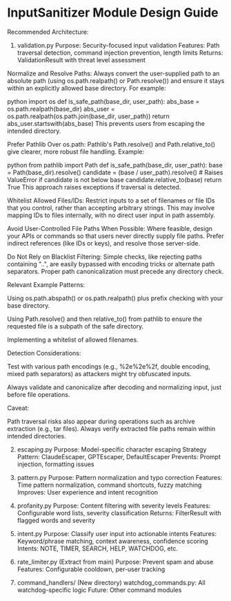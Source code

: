 
# InputSanitizer Module Design Guide

Recommended Architecture:

1. validation.py
Purpose: Security-focused input validation
Features: Path traversal detection, command injection prevention, length limits
Returns: ValidationResult with threat level assessment

Normalize and Resolve Paths: Always convert the user-supplied path to an absolute path (using os.path.realpath() or Path.resolve()) and ensure it stays within an explicitly allowed base directory. For example:

python
import os
def is_safe_path(base_dir, user_path):
    abs_base = os.path.realpath(base_dir)
    abs_user = os.path.realpath(os.path.join(base_dir, user_path))
    return abs_user.startswith(abs_base)
This prevents users from escaping the intended directory.

Prefer Pathlib Over os.path: Pathlib's Path.resolve() and Path.relative_to() give clearer, more robust file handling. Example:

python
from pathlib import Path
def is_safe_path(base_dir, user_path):
    base = Path(base_dir).resolve()
    candidate = (base / user_path).resolve()
    # Raises ValueError if candidate is not below base
    candidate.relative_to(base)
    return True
This approach raises exceptions if traversal is detected.

Whitelist Allowed Files/IDs: Restrict inputs to a set of filenames or file IDs that you control, rather than accepting arbitrary strings. This may involve mapping IDs to files internally, with no direct user input in path assembly.

Avoid User-Controlled File Paths When Possible: Where feasible, design your APIs or commands so that users never directly supply file paths. Prefer indirect references (like IDs or keys), and resolve those server-side.

Do Not Rely on Blacklist Filtering: Simple checks, like rejecting paths containing "..", are easily bypassed with encoding tricks or alternate path separators. Proper path canonicalization must precede any directory check.

Relevant Example Patterns:

Using os.path.abspath() or os.path.realpath() plus prefix checking with your base directory.

Using Path.resolve() and then relative_to() from pathlib to ensure the requested file is a subpath of the safe directory.

Implementing a whitelist of allowed filenames.

Detection Considerations:

Test with various path encodings (e.g., %2e%2e%2f, double encoding, mixed path separators) as attackers might try obfuscated inputs.

Always validate and canonicalize after decoding and normalizing input, just before file operations.

Caveat:

Path traversal risks also appear during operations such as archive extraction (e.g., tar files). Always verify extracted file paths remain within intended directories.


2. escaping.py
Purpose: Model-specific character escaping
Strategy Pattern: ClaudeEscaper, GPTEscaper, DefaultEscaper
Prevents: Prompt injection, formatting issues

3. pattern.py
Purpose: Pattern normalization and typo correction
Features: Time pattern normalization, command shortcuts, fuzzy matching
Improves: User experience and intent recognition

4. profanity.py
Purpose: Content filtering with severity levels
Features: Configurable word lists, severity classification
Returns: FilterResult with flagged words and severity

5. intent.py
Purpose: Classify user input into actionable intents
Features: Keyword/phrase matching, context awareness, confidence scoring
Intents: NOTE, TIMER, SEARCH, HELP, WATCHDOG, etc.

6. rate_limiter.py (Extract from main)
Purpose: Prevent spam and abuse
Features: Configurable cooldown, per-user tracking

7. command_handlers/ (New directory)
watchdog_commands.py: All watchdog-specific logic
Future: Other command modules